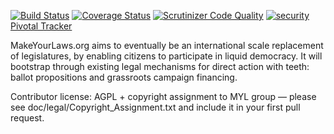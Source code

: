 [![Build Status](https://travis-ci.org/MakeYourLaws/MakeYourLaws.png)](https://makeyourlaws.org/travis-link)
[![Coverage Status](https://coveralls.io/repos/MakeYourLaws/MakeYourLaws/badge.svg)](https://coveralls.io/r/MakeYourLaws/MakeYourLaws)
[![Scrutinizer Code Quality](https://scrutinizer-ci.com/g/MakeYourLaws/MakeYourLaws/badges/quality-score.png?b=master)](https://scrutinizer-ci.com/g/MakeYourLaws/MakeYourLaws/?branch=master)
[![security](https://hakiri.io/github/MakeYourLaws/MakeYourLaws/master.svg)](https://hakiri.io/github/MakeYourLaws/MakeYourLaws/master)
[Pivotal Tracker](https://www.pivotaltracker.com/n/projects/9217)

MakeYourLaws.org aims to eventually be an international scale replacement of legislatures, by enabling citizens to participate in liquid democracy. It will bootstrap through existing legal mechanisms for direct action with teeth: ballot propositions and grassroots campaign financing.

Contributor license: AGPL + copyright assignment to MYL group — please see doc/legal/Copyright_Assignment.txt and include it in your first pull request.